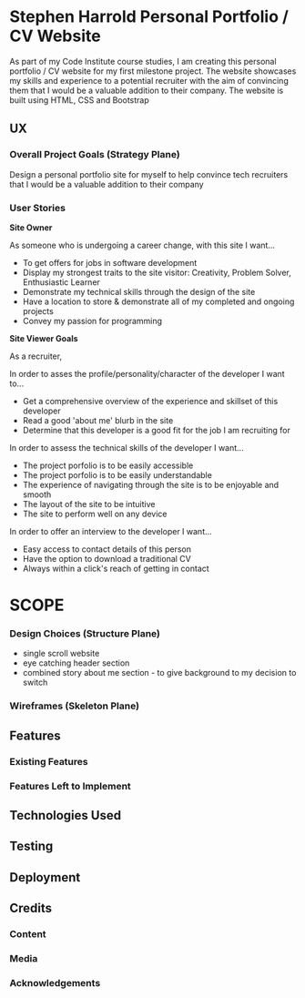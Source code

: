 # **Stephen Harrold Personal Portfolio / CV Website**

As part of my Code Institute course studies, I am creating this personal portfolio / CV website for my first milestone project. The website showcases my skills and experience to a potential recruiter with the aim of convincing them that I would be a valuable addition to their company. The website is built using HTML, CSS and Bootstrap
 
## **UX**

<!-- # STRATEGY -->

### **Overall Project Goals (Strategy Plane)**
Design a personal portfolio site for myself to help convince tech recruiters that I would be a valuable addition to their company

### **User Stories**

**Site Owner**

As someone who is undergoing a career change, with this site I want...
* To get offers for jobs in software development
* Display my strongest traits to the site visitor: Creativity, Problem Solver, Enthusiastic Learner
* Demonstrate my technical skills through the design of the site
* Have a location to store & demonstrate all of my completed and ongoing projects
* Convey my passion for programming

**Site Viewer Goals**
<!-- personality -->
As a recruiter,

In order to asses the profile/personality/character of the developer I want to...
* Get a comprehensive overview of the experience and skillset of this developer
* Read a good 'about me' blurb in the site
* Determine that this developer is a good fit for the job I am recruiting for

<!-- technical -->
In order to assess the technical skills of the developer I want...
* The project porfolio is to be easily accessible
* The project porfolio is to be easily understandable
* The experience of navigating through the site is to be enjoyable and smooth
* The layout of the site to be intuitive
* The site to perform well on any device

<!-- action -->
In order to offer an interview to the developer I want...
* Easy access to contact details of this person 
* Have the option to download a traditional CV
* Always within a click's reach of getting in contact

<!-- potentially add section for collaborator -->

# SCOPE

### **Design Choices (Structure Plane)**
<!-- IDEA: Research on whats out there -->
<!-- about me section is to give a history which illustrates how I am a career changer -->
<!-- will it be hard to rotate a timeline in the about me section-->

* single scroll website
* eye catching header section
* combined story about me section - to give background to my decision to switch


### **Wireframes (Skeleton Plane)**

<!-- Use this section to provide insight into your UX process, focusing on who this website is for, what it is that they want to achieve and how your project is the best way to help them achieve these things.

In particular, as part of this section we recommend that you provide a list of User Stories, with the following general structure:
- As a user type, I want to perform an action, so that I can achieve a goal.

This section is also where you would share links to any wireframes, mockups, diagrams etc. that you created as part of the design process. These files should themselves either be included as a pdf file in the project itself (in an separate directory), or just hosted elsewhere online and can be in any format that is viewable inside the browser. -->

## Features
<!-- 
In this section, you should go over the different parts of your project, and describe each in a sentence or so. -->
 
### Existing Features
<!-- - Feature 1 - allows users X to achieve Y, by having them fill out Z
- ...

For some/all of your features, you may choose to reference the specific project files that implement them, although this is entirely optional.

In addition, you may also use this section to discuss plans for additional features to be implemented in the future: -->

### Features Left to Implement
<!-- - Another feature idea -->

## Technologies Used

<!-- In this section, you should mention all of the languages, frameworks, libraries, and any other tools that you have used to construct this project. For each, provide its name, a link to its official site and a short sentence of why it was used.

- [JQuery](https://jquery.com)
    - The project uses **JQuery** to simplify DOM manipulation. -->


## Testing

<!-- In this section, you need to convince the assessor that you have conducted enough testing to legitimately believe that the site works well. Essentially, in this part you will want to go over all of your user stories from the UX section and ensure that they all work as intended, with the project providing an easy and straightforward way for the users to achieve their goals.

Whenever it is feasible, prefer to automate your tests, and if you've done so, provide a brief explanation of your approach, link to the test file(s) and explain how to run them.

For any scenarios that have not been automated, test the user stories manually and provide as much detail as is relevant. A particularly useful form for describing your testing process is via scenarios, such as:

1. Contact form:
    1. Go to the "Contact Us" page
    2. Try to submit the empty form and verify that an error message about the required fields appears
    3. Try to submit the form with an invalid email address and verify that a relevant error message appears
    4. Try to submit the form with all inputs valid and verify that a success message appears.

In addition, you should mention in this section how your project looks and works on different browsers and screen sizes.

You should also mention in this section any interesting bugs or problems you discovered during your testing, even if you haven't addressed them yet.

If this section grows too long, you may want to split it off into a separate file and link to it from here. -->

## Deployment

<!-- This section should describe the process you went through to deploy the project to a hosting platform (e.g. GitHub Pages or Heroku).

In particular, you should provide all details of the differences between the deployed version and the development version, if any, including:
- Different values for environment variables (Heroku Config Vars)?
- Different configuration files?
- Separate git branch?

In addition, if it is not obvious, you should also describe how to run your code locally. -->


## Credits

### Content
<!-- - The text for section Y was copied from the [Wikipedia article Z](https://en.wikipedia.org/wiki/Z) -->

### Media
<!-- - The photos used in this site were obtained from ... -->

### Acknowledgements

<!-- - I received inspiration for this project from X -->

